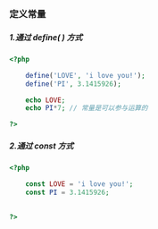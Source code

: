 ### 定义常量

##### 1.通过 define\( \) 方式

```php
<?php

    define('LOVE', 'i love you!');
    define('PI', 3.1415926);

    echo LOVE;
    echo PI*7; // 常量是可以参与运算的

?>
```

##### 2.通过 const 方式

```php
<?php

    const LOVE = 'i love you!';
    const PI = 3.1415926;

    
?>
```



